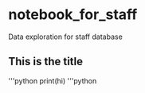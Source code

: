 # notebook_for_staff
Data exploration for staff database

## This is the title

'''python
print(hi)
'''python
